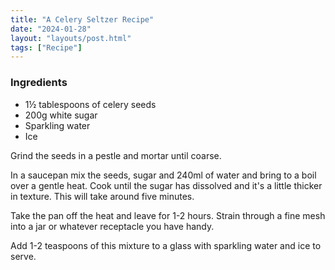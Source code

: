 ```yaml
---
title: "A Celery Seltzer Recipe"
date: "2024-01-28"
layout: "layouts/post.html"
tags: ["Recipe"]
---
```


### Ingredients

-   1½ tablespoons of celery seeds
-   200g white sugar
-   Sparkling water
-   Ice

Grind the seeds in a pestle and mortar until coarse.

In a saucepan mix the seeds, sugar and 240ml of water and bring to a boil over a gentle heat. Cook until the sugar has dissolved and it's a little thicker in texture. This will take around five minutes.

Take the pan off the heat and leave for 1-2 hours. Strain through a fine mesh into a jar or whatever receptacle you have handy.

Add 1-2 teaspoons of this mixture to a glass with sparkling water and ice to serve.
